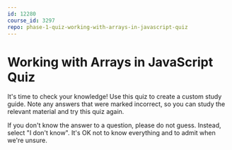 ```yaml
---
id: 12280
course_id: 3297
repo: phase-1-quiz-working-with-arrays-in-javascript-quiz
---
```


# Working with Arrays in JavaScript Quiz

It's time to check your knowledge! Use this quiz to create a custom study guide.
Note any answers that were marked incorrect, so you can study the relevant
material and try this quiz again.

If you don't know the answer to a question, please do not guess. Instead, select
"I don't know". It's OK not to know everything and to admit when we're unsure.
